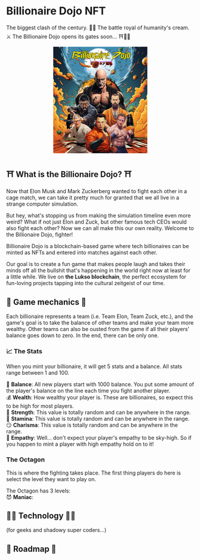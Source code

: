 # Billionaire Dojo NFT    

The biggest clash of the century. 🐲💥 The battle royal of humanity's cream. ⚔️ The Billionaire Dojo opens its gates soon... ⛩️🥷🏿   
<div align="center">
<img 
  src="https://raw.githubusercontent.com/BillionaireDojo/.github/main/assets/billionairedojo.jpg" 
  style="width:50%; height:50%;"
/>
</div>

## ⛩️ What is the Billionaire Dojo? ⛩️  
Now that Elon Musk and Mark Zuckerberg wanted to fight each other in a cage match, we can take it pretty much for granted that we all live in a strange computer simulation.   
   
But hey, what's stopping us from making the simulation timeline even more weird? What if not just Elon and Zuck, but other famous tech CEOs would also fight each other? Now we can all make this our own reality. Welcome to the Billionaire Dojo, fighter!   
   
Billionaire Dojo is a blockchain-based game where tech billionaires can be minted as NFTs and entered into matches against each other.   

Our goal is to create a fun game that makes people laugh and takes their minds off all the bullshit that's happening in the world right now at least for a little while. We live on <b>the Lukso blockchain</b>, the perfect ecosystem for fun-loving projects tapping into the cultural zeitgeist of our time. 

## 🐲 Game mechanics 🐲   
Each billionaire represents a team (i.e. Team Elon, Team Zuck, etc.), and the game's goal is to take the balance of other teams and make your team more wealthy. Other teams can also be ousted from the game if all their players' balance goes down to zero. In the end, there can be only one.

### 📈 The Stats
When you mint your billionaire, it will get 5 stats and a balance. All stats range between 1 and 100.    

💸 <b>Balance</b>: All new players start with 1000 balance. You put some amount of the player's balance on the line each time you fight another player.    
💰 <b>Wealth</b>: How wealthy your player is. These are billionaires, so expect this to be high for most players.    
💪 <b>Strength</b>: This value is totally random and can be anywhere in the range.    
🥵 <b>Stamina</b>: This value is totally random and can be anywhere in the range.    
😏 <b>Charisma</b>: This value is totally random and can be anywhere in the range.    
🤗 <b>Empathy</b>: Well... don't expect your player's empathy to be sky-high. So if you happen to mint a player with high empathy hold on to it!     

### The Octagon   
This is where the fighting takes place. The first thing players do here is select the level they want to play on.   

The Octagon has 3 levels:    
😈 <b>Maniac</b>: 

## 🥷🏿 Technology 🥷🏿
(for geeks and shadowy super coders...)

## 🚀 Roadmap 🚀
